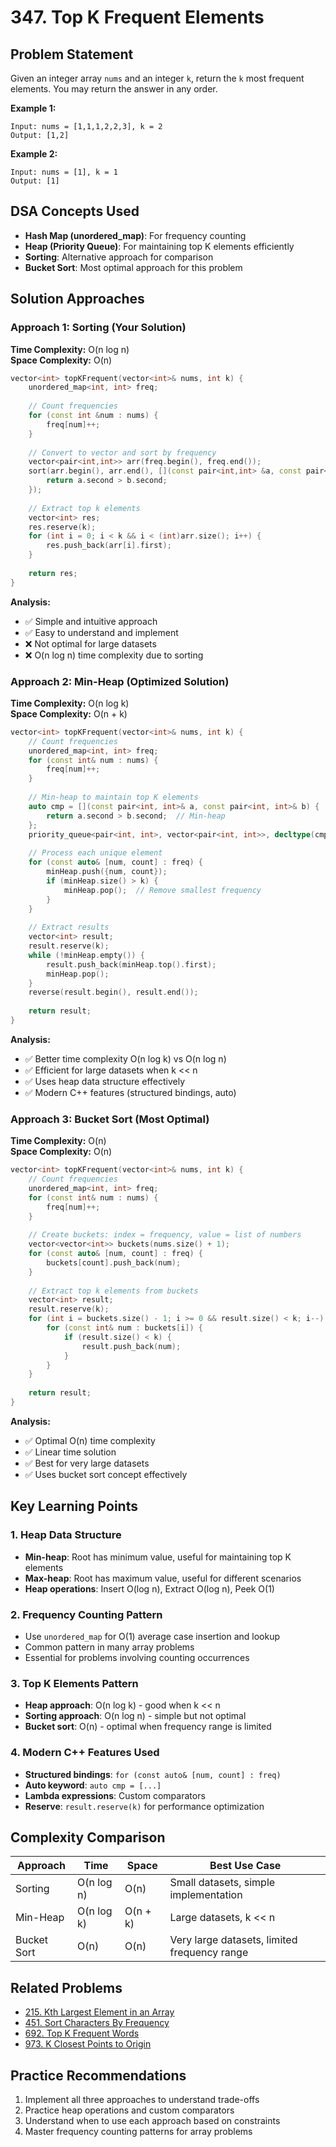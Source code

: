 # 347. Top K Frequent Elements

## Problem Statement
Given an integer array `nums` and an integer `k`, return the `k` most frequent elements. You may return the answer in any order.

**Example 1:**
```
Input: nums = [1,1,1,2,2,3], k = 2
Output: [1,2]
```

**Example 2:**
```
Input: nums = [1], k = 1
Output: [1]
```

## DSA Concepts Used
- **Hash Map (unordered_map)**: For frequency counting
- **Heap (Priority Queue)**: For maintaining top K elements efficiently
- **Sorting**: Alternative approach for comparison
- **Bucket Sort**: Most optimal approach for this problem

## Solution Approaches

### Approach 1: Sorting (Your Solution)
**Time Complexity:** O(n log n)  
**Space Complexity:** O(n)

```cpp
vector<int> topKFrequent(vector<int>& nums, int k) {
    unordered_map<int, int> freq;
    
    // Count frequencies
    for (const int &num : nums) {
        freq[num]++; 
    }
    
    // Convert to vector and sort by frequency
    vector<pair<int,int>> arr(freq.begin(), freq.end());
    sort(arr.begin(), arr.end(), [](const pair<int,int> &a, const pair<int,int> &b) {
        return a.second > b.second;
    });
    
    // Extract top k elements
    vector<int> res;
    res.reserve(k);
    for (int i = 0; i < k && i < (int)arr.size(); i++) {
        res.push_back(arr[i].first);
    }
    
    return res;
}
```

**Analysis:**
- ✅ Simple and intuitive approach
- ✅ Easy to understand and implement
- ❌ Not optimal for large datasets
- ❌ O(n log n) time complexity due to sorting

### Approach 2: Min-Heap (Optimized Solution)
**Time Complexity:** O(n log k)  
**Space Complexity:** O(n + k)

```cpp
vector<int> topKFrequent(vector<int>& nums, int k) {
    // Count frequencies
    unordered_map<int, int> freq;
    for (const int& num : nums) {
        freq[num]++;
    }
    
    // Min-heap to maintain top K elements
    auto cmp = [](const pair<int, int>& a, const pair<int, int>& b) {
        return a.second > b.second;  // Min-heap
    };
    priority_queue<pair<int, int>, vector<pair<int, int>>, decltype(cmp)> minHeap(cmp);
    
    // Process each unique element
    for (const auto& [num, count] : freq) {
        minHeap.push({num, count});
        if (minHeap.size() > k) {
            minHeap.pop();  // Remove smallest frequency
        }
    }
    
    // Extract results
    vector<int> result;
    result.reserve(k);
    while (!minHeap.empty()) {
        result.push_back(minHeap.top().first);
        minHeap.pop();
    }
    reverse(result.begin(), result.end());
    
    return result;
}
```

**Analysis:**
- ✅ Better time complexity O(n log k) vs O(n log n)
- ✅ Efficient for large datasets when k << n
- ✅ Uses heap data structure effectively
- ✅ Modern C++ features (structured bindings, auto)

### Approach 3: Bucket Sort (Most Optimal)
**Time Complexity:** O(n)  
**Space Complexity:** O(n)

```cpp
vector<int> topKFrequent(vector<int>& nums, int k) {
    // Count frequencies
    unordered_map<int, int> freq;
    for (const int& num : nums) {
        freq[num]++;
    }
    
    // Create buckets: index = frequency, value = list of numbers
    vector<vector<int>> buckets(nums.size() + 1);
    for (const auto& [num, count] : freq) {
        buckets[count].push_back(num);
    }
    
    // Extract top k elements from buckets
    vector<int> result;
    result.reserve(k);
    for (int i = buckets.size() - 1; i >= 0 && result.size() < k; i--) {
        for (const int& num : buckets[i]) {
            if (result.size() < k) {
                result.push_back(num);
            }
        }
    }
    
    return result;
}
```

**Analysis:**
- ✅ Optimal O(n) time complexity
- ✅ Linear time solution
- ✅ Best for very large datasets
- ✅ Uses bucket sort concept effectively

## Key Learning Points

### 1. Heap Data Structure
- **Min-heap**: Root has minimum value, useful for maintaining top K elements
- **Max-heap**: Root has maximum value, useful for different scenarios
- **Heap operations**: Insert O(log n), Extract O(log n), Peek O(1)

### 2. Frequency Counting Pattern
- Use `unordered_map` for O(1) average case insertion and lookup
- Common pattern in many array problems
- Essential for problems involving counting occurrences

### 3. Top K Elements Pattern
- **Heap approach**: O(n log k) - good when k << n
- **Sorting approach**: O(n log n) - simple but not optimal
- **Bucket sort**: O(n) - optimal when frequency range is limited

### 4. Modern C++ Features Used
- **Structured bindings**: `for (const auto& [num, count] : freq)`
- **Auto keyword**: `auto cmp = [...]`
- **Lambda expressions**: Custom comparators
- **Reserve**: `result.reserve(k)` for performance optimization

## Complexity Comparison

| Approach | Time | Space | Best Use Case |
|----------|------|-------|---------------|
| Sorting | O(n log n) | O(n) | Small datasets, simple implementation |
| Min-Heap | O(n log k) | O(n + k) | Large datasets, k << n |
| Bucket Sort | O(n) | O(n) | Very large datasets, limited frequency range |

## Related Problems
- [215. Kth Largest Element in an Array](https://leetcode.com/problems/kth-largest-element-in-an-array/)
- [451. Sort Characters By Frequency](https://leetcode.com/problems/sort-characters-by-frequency/)
- [692. Top K Frequent Words](https://leetcode.com/problems/top-k-frequent-words/)
- [973. K Closest Points to Origin](https://leetcode.com/problems/k-closest-points-to-origin/)

## Practice Recommendations
1. Implement all three approaches to understand trade-offs
2. Practice heap operations and custom comparators
3. Understand when to use each approach based on constraints
4. Master frequency counting patterns for array problems

